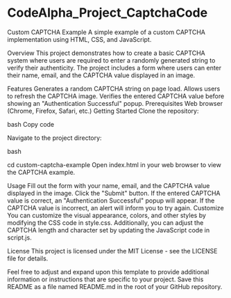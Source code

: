 # CodeAlpha_Project_CaptchaCode
Custom CAPTCHA Example
A simple example of a custom CAPTCHA implementation using HTML, CSS, and JavaScript.

Overview
This project demonstrates how to create a basic CAPTCHA system where users are required to enter a randomly generated string to verify their authenticity. The project includes a form where users can enter their name, email, and the CAPTCHA value displayed in an image.

Features
Generates a random CAPTCHA string on page load.
Allows users to refresh the CAPTCHA image.
Verifies the entered CAPTCHA value before showing an "Authentication Successful" popup.
Prerequisites
Web browser (Chrome, Firefox, Safari, etc.)
Getting Started
Clone the repository:

bash
Copy code

Navigate to the project directory:

bash

cd custom-captcha-example
Open index.html in your web browser to view the CAPTCHA example.

Usage
Fill out the form with your name, email, and the CAPTCHA value displayed in the image.
Click the "Submit" button.
If the entered CAPTCHA value is correct, an "Authentication Successful" popup will appear.
If the CAPTCHA value is incorrect, an alert will inform you to try again.
Customize
You can customize the visual appearance, colors, and other styles by modifying the CSS code in style.css. Additionally, you can adjust the CAPTCHA length and character set by updating the JavaScript code in script.js.

License
This project is licensed under the MIT License - see the LICENSE file for details.

Feel free to adjust and expand upon this template to provide additional information or instructions that are specific to your project. Save this README as a file named README.md in the root of your GitHub repository.




